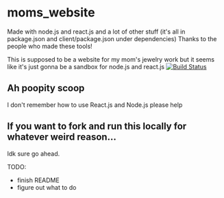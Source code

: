 # moms_website

Made with node.js and react.js and a lot of other stuff (it's all in package.json and client/package.json under dependencies)
Thanks to the people who made these tools!

This is supposed to be a website for my mom's jewelry work but it seems like it's just gonna be a sandbox for node.js and react.js
[![Build Status](https://travis-ci.com/anyakeller/moms_website.svg?token=BzFRF3wP8jz2KbgNvFb5&branch=master)](https://travis-ci.com/anyakeller/moms_website)

## Ah poopity scoop
I don't remember how to use React.js and Node.js please help

## If you want to fork and run this locally for whatever weird reason...
Idk sure go ahead.

TODO:
- finish README
- figure out what to do
